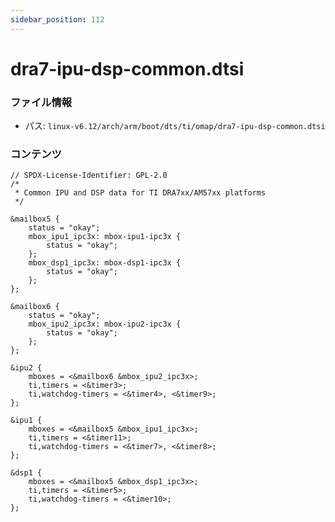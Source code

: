 ```yaml
---
sidebar_position: 112
---
```

# dra7-ipu-dsp-common.dtsi

### ファイル情報

- パス: `linux-v6.12/arch/arm/boot/dts/ti/omap/dra7-ipu-dsp-common.dtsi`

### コンテンツ

```dtsi
// SPDX-License-Identifier: GPL-2.0
/*
 * Common IPU and DSP data for TI DRA7xx/AM57xx platforms
 */

&mailbox5 {
	status = "okay";
	mbox_ipu1_ipc3x: mbox-ipu1-ipc3x {
		status = "okay";
	};
	mbox_dsp1_ipc3x: mbox-dsp1-ipc3x {
		status = "okay";
	};
};

&mailbox6 {
	status = "okay";
	mbox_ipu2_ipc3x: mbox-ipu2-ipc3x {
		status = "okay";
	};
};

&ipu2 {
	mboxes = <&mailbox6 &mbox_ipu2_ipc3x>;
	ti,timers = <&timer3>;
	ti,watchdog-timers = <&timer4>, <&timer9>;
};

&ipu1 {
	mboxes = <&mailbox5 &mbox_ipu1_ipc3x>;
	ti,timers = <&timer11>;
	ti,watchdog-timers = <&timer7>, <&timer8>;
};

&dsp1 {
	mboxes = <&mailbox5 &mbox_dsp1_ipc3x>;
	ti,timers = <&timer5>;
	ti,watchdog-timers = <&timer10>;
};

```
